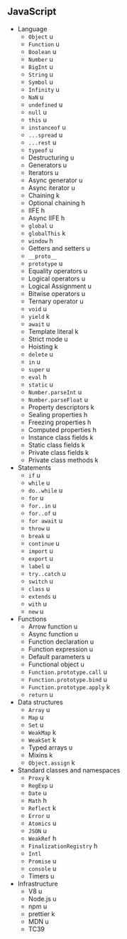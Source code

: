 ## JavaScript

- Language
  - `Object` u
  - `Function` u
  - `Boolean` u
  - `Number` u
  - `BigInt` u
  - `String` u
  - `Symbol` u
  - `Infinity` u
  - `NaN` u
  - `undefined` u
  - `null` u
  - `this` u
  - `instanceof` u
  - `...spread` u
  - `...rest` u
  - `typeof` u
  - Destructuring u
  - Generators u
  - Iterators u
  - Async generator u
  - Async iterator u
  - Chaining k
  - Optional chaining h
  - IIFE h
  - Async IIFE h
  - `global` u
  - `globalThis` k
  - `window` h
  - Getters and setters u
  - `__proto__`
  - `prototype` u
  - Equality operators u
  - Logical operators u
  - Logical Assignment u
  - Bitwise operators u
  - Ternary operator u
  - `void` u
  - `yield` k
  - `await` u
  - Template literal k
  - Strict mode u
  - Hoisting k
  - `delete` u
  - `in` u
  - `super` u
  - `eval` h
  - `static` u
  - `Number.parseInt` u
  - `Number.parseFloat` u
  - Property descriptors k
  - Sealing properties h
  - Freezing properties h
  - Computed properties h
  - Instance class fields k
  - Static class fields k
  - Private class fields k
  - Private class methods k
- Statements
  - `if` u
  - `while` u
  - `do..while` u
  - `for` u
  - `for..in` u
  - `for..of` u
  - `for await` u
  - `throw` u
  - `break` u
  - `continue` u
  - `import` u
  - `export` u
  - `label` u
  - `try..catch` u
  - `switch` u
  - `class` u
  - `extends` u
  - `with` u
  - `new` u
- Functions
  - Arrow function u
  - Async function u
  - Function declaration u
  - Function expression u
  - Default parameters u
  - Functional object u
  - `Function.prototype.call` u
  - `Function.prototype.bind` u
  - `Function.prototype.apply` k
  - `return` u
- Data structures
  - `Array` u
  - `Map` u
  - `Set` u
  - `WeakMap` k
  - `WeakSet` k
  - Typed arrays u
  - Mixins k
  - `Object.assign` k
- Standard classes and namespaces
  - `Proxy` k
  - `RegExp` u
  - `Date` u
  - `Math` h
  - `Reflect` k
  - `Error` u
  - `Atomics` u
  - `JSON` u
  - `WeakRef` h
  - `FinalizationRegistry` h
  - `Intl`
  - `Promise` u
  - `console` u
  - Timers u
- Infrastructure
  - V8 u
  - Node.js u
  - npm u
  - prettier k
  - MDN u
  - TC39
